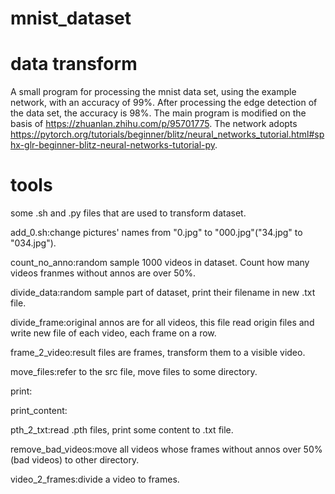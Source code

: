 # mnist_dataset
# data transform
A small program for processing the mnist data set, using the example network, with an accuracy of 99%.
After processing the edge detection of the data set, the accuracy is 98%.
The main program is modified on the basis of https://zhuanlan.zhihu.com/p/95701775.
The network adopts https://pytorch.org/tutorials/beginner/blitz/neural_networks_tutorial.html#sphx-glr-beginner-blitz-neural-networks-tutorial-py.



# tools
some .sh and .py files that are used to transform dataset.

add_0.sh:change pictures' names from "0.jpg" to "000.jpg"("34.jpg" to "034.jpg").

count_no_anno:random sample 1000 videos in dataset. Count how many videos franmes without annos are over 50%.


divide_data:random sample part of dataset, print their filename in new .txt file.

divide_frame:original annos are for all videos, this file read origin files and write new file of each video, each frame on a row.

frame_2_video:result files are frames, transform them to a visible video.

move_files:refer to the src file, move files to some directory.

print:

print_content:

pth_2_txt:read .pth files, print some content to .txt file.

remove_bad_videos:move all videos whose frames without annos over 50%(bad videos) to other directory.

video_2_frames:divide a video to frames.
